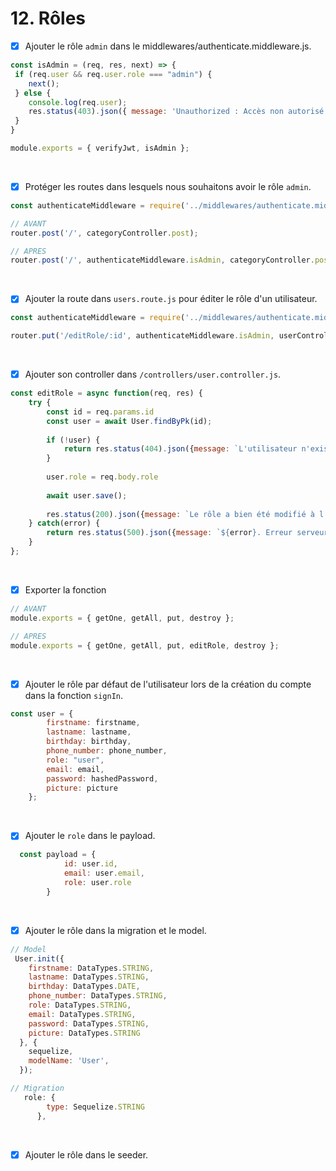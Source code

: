 # 12. Rôles

- [x] Ajouter le rôle `admin` dans le middlewares/authenticate.middleware.js.
```javascript
const isAdmin = (req, res, next) => {
 if (req.user && req.user.role === "admin") {
    next();
 } else {
    console.log(req.user);
    res.status(403).json({ message: 'Unauthorized : Accès non autorisé !'})
 }
}

module.exports = { verifyJwt, isAdmin };
```

<br>

- [x] Protéger les routes dans lesquels nous souhaitons avoir le rôle `admin`.
```javascript
const authenticateMiddleware = require('../middlewares/authenticate.middleware.js');

// AVANT 
router.post('/', categoryController.post);

// APRES
router.post('/', authenticateMiddleware.isAdmin, categoryController.post);
```

<br>

- [x] Ajouter la route dans `users.route.js` pour éditer le rôle d'un utilisateur.
```javascript
const authenticateMiddleware = require('../middlewares/authenticate.middleware.js')

router.put('/editRole/:id', authenticateMiddleware.isAdmin, userController.editRole);
```

<br>

- [x] Ajouter son controller dans `/controllers/user.controller.js`.
```javascript
const editRole = async function(req, res) {
    try {
        const id = req.params.id
        const user = await User.findByPk(id);
    
        if (!user) {
            return res.status(404).json({message: `L'utilisateur n'existe pas !`})
        }
    
        user.role = req.body.role
    
        await user.save();
    
        res.status(200).json({message: `Le rôle a bien été modifié à l'utilisateur ${id}`})
    } catch(error) {
        return res.status(500).json({message: `${error}. Erreur serveur lors de la modification d'un rôle !`})
    }
};
```

<br> 

- [x] Exporter la fonction
```javascript
// AVANT
module.exports = { getOne, getAll, put, destroy };

// APRES
module.exports = { getOne, getAll, put, editRole, destroy };
```

<br>

- [x] Ajouter le rôle par défaut de l'utilisateur lors de la création du compte dans la fonction `signIn`.
```javascript
const user = {
        firstname: firstname,
        lastname: lastname,
        birthday: birthday,
        phone_number: phone_number,
        role: "user",
        email: email,
        password: hashedPassword,
        picture: picture
    };
```

<br>

- [x] Ajouter le `role` dans le payload.
```javascript
  const payload = {
            id: user.id,
            email: user.email,
            role: user.role
        }
```

<br>

- [x] Ajouter le rôle dans la migration et le model.

```javascript
// Model
 User.init({
    firstname: DataTypes.STRING,
    lastname: DataTypes.STRING,
    birthday: DataTypes.DATE,
    phone_number: DataTypes.STRING,
    role: DataTypes.STRING,
    email: DataTypes.STRING,
    password: DataTypes.STRING,
    picture: DataTypes.STRING
  }, {
    sequelize,
    modelName: 'User',
  });

// Migration
   role: {
        type: Sequelize.STRING
      },
```

<br>


- [x] Ajouter le rôle dans le seeder.
